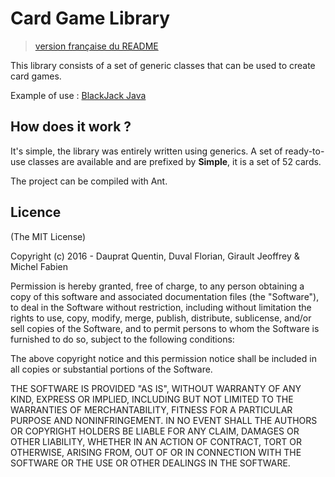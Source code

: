 # Card Game Library

>   [version française du README](https://github.com/Heziode-dev/Card-Game-Library/blob/master/README_FR.md)

This library consists of a set of generic classes that can be used to create card games.

Example of use : [BlackJack Java](https://github.com/Heziode-dev/BlackJack-Java)

## How does it work ?

It's simple, the library was entirely written using generics. A set of ready-to-use classes are available and are prefixed by **Simple**, it is a set of 52 cards.



The project can be compiled with Ant.



## Licence

(The MIT License)

Copyright (c) 2016 - Dauprat Quentin, Duval Florian, Girault Jeoffrey & Michel Fabien

Permission is hereby granted, free of charge, to any person obtaining a copy of this software and associated documentation files (the "Software"), to deal in the Software without restriction, including without limitation the rights to use, copy, modify, merge, publish, distribute, sublicense, and/or sell copies of the Software, and to permit persons to whom the Software is furnished to do so, subject to the following conditions: 

The above copyright notice and this permission notice shall be included in all copies or substantial portions of the Software.

THE SOFTWARE IS PROVIDED "AS IS", WITHOUT WARRANTY OF ANY KIND, EXPRESS OR IMPLIED, INCLUDING BUT NOT LIMITED TO THE WARRANTIES OF MERCHANTABILITY, FITNESS FOR A PARTICULAR PURPOSE AND NONINFRINGEMENT. IN NO EVENT SHALL THE AUTHORS OR COPYRIGHT HOLDERS BE LIABLE FOR ANY CLAIM, DAMAGES OR OTHER LIABILITY, WHETHER IN AN ACTION OF CONTRACT, TORT OR OTHERWISE, ARISING FROM, OUT OF OR IN CONNECTION WITH THE SOFTWARE OR THE USE OR OTHER DEALINGS IN THE SOFTWARE.